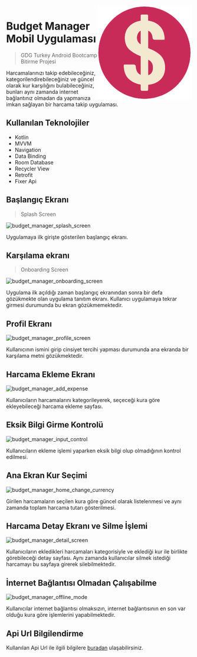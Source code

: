 <img src="icon.png" align="right" />

# Budget Manager Mobil Uygulaması
> GDG Turkey Android Bootcamp Bitirme Projesi

Harcamalarınızı takip edebileceğiniz, kategorilendirebileceğiniz ve güncel olarak kur karşılığını bulabileceğiniz, bunları aynı zamanda internet bağlantınız olmadan da yapmanıza imkan sağlayan bir harcama takip uygulaması. 
  
## Kullanılan Teknolojiler

 - Kotlin
 - MVVM
 - Navigation
 - Data Binding
 - Room Database
 - Recycler View
 - Retrofit
 - Fixer Api

## Başlangıç Ekranı
> Splash Screen

![budget_manager_splash_screen](https://user-images.githubusercontent.com/82768343/117546013-f75e4000-b030-11eb-8500-5a213e073795.gif)

Uygulamaya ilk girişte gösterilen başlangıç ekranı.

## Karşılama ekranı
> Onboarding Screen

![budget_manager_onboarding_screen](https://user-images.githubusercontent.com/82768343/117546104-705d9780-b031-11eb-9dc5-ccbc45aed10f.gif)

Uygulama ilk açıldığı zaman başlangıç ekranından sonra bir defa gözükmekte olan uygulama tanıtım ekranı. Kullanıcı uygulamaya tekrar girmesi durumunda bu ekran gözükmemektedir.

## Profil Ekranı

![budget_manager_profile_screen](https://user-images.githubusercontent.com/82768343/117545794-ff69b000-b02f-11eb-9503-a60741136330.gif)

Kullanıcının ismini girip cinsiyet tercihi yapması durumunda ana ekranda bir karşılama metni gözükmektedir.

## Harcama Ekleme Ekranı

![budget_manager_add_expense](https://user-images.githubusercontent.com/82768343/117546500-689ef280-b033-11eb-8387-cf7e564660be.gif)

Kullanıcıların harcamalarını kategorileyerek, seçeceği kura göre ekleyebileceği harcama ekleme sayfası.

## Eksik Bilgi Girme Kontrolü

![budget_manager_input_control](https://user-images.githubusercontent.com/82768343/117547460-65f2cc00-b038-11eb-9b3d-15382f595f0d.gif)

Kullanıcıların ekleme işlemi yaparken eksik bilgi olup olmadığının kontrol edilmesi.

## Ana Ekran Kur Seçimi

![budget_manager_home_change_currency](https://user-images.githubusercontent.com/82768343/117546727-815bd800-b034-11eb-8ae2-11569a83d77c.gif)

Girilen harcamaların seçilen kura göre güncel olarak listelenmesi ve aynı zamanda toplam harcama tutarı gösterilmesi. 

## Harcama Detay Ekranı ve Silme İşlemi

![budget_manager_detail_screen](https://user-images.githubusercontent.com/82768343/117546922-82413980-b035-11eb-9f75-2fb486cedef9.gif)

Kullanıcıların ekledikleri harcamaları kategorisiyle ve eklediği kur ile birlikte görebileceği detay sayfası. Aynı zamanda kullanıcılar silmek istediği harcamayı bu sayfaya girerek silebilmektedir.

## İnternet Bağlantısı Olmadan Çalışabilme

![budget_manager_offline_mode](https://user-images.githubusercontent.com/82768343/117547134-a8b3a480-b036-11eb-88d4-b17cb5ebaf4d.gif)

Kullanıcılar internet bağlantısı olmaksızın, internet bağlantısının en son var olduğu kura göre işlemlerini yapabilmektedir.

## Api Url Bilgilendirme

Kullanılan Api Url ile ilgili bilgilere [buradan](Api.md) ulaşabilirsiniz.
